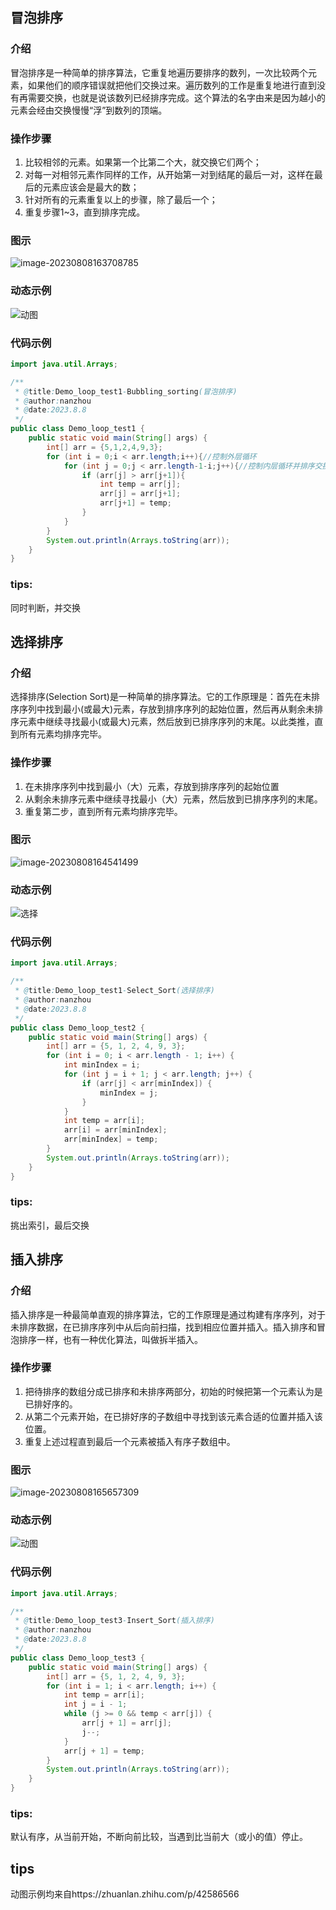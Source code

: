 ## 冒泡排序

### 介绍

冒泡排序是一种简单的排序算法，它重复地遍历要排序的数列，一次比较两个元素，如果他们的顺序错误就把他们交换过来。遍历数列的工作是重复地进行直到没有再需要交换，也就是说该数列已经排序完成。这个算法的名字由来是因为越小的元素会经由交换慢慢“浮”到数列的顶端。

### 操作步骤

1. 比较相邻的元素。如果第一个比第二个大，就交换它们两个；
2. 对每一对相邻元素作同样的工作，从开始第一对到结尾的最后一对，这样在最后的元素应该会是最大的数；
3. 针对所有的元素重复以上的步骤，除了最后一个；
4. 重复步骤1~3，直到排序完成。

### 图示

![image-20230808163708785](https://s2.loli.net/2023/08/08/BE7pIraoLj3bd24.png)

### 动态示例
![动图](https://pic4.zhimg.com/v2-33a947c71ad62b254cab62e5364d2813_b.webp)

### 代码示例

```java
import java.util.Arrays;

/**
 * @title:Demo_loop_test1-Bubbling_sorting(冒泡排序)
 * @author:nanzhou
 * @date:2023.8.8
 */
public class Demo_loop_test1 {
    public static void main(String[] args) {
        int[] arr = {5,1,2,4,9,3};
        for (int i = 0;i < arr.length;i++){//控制外层循环
            for (int j = 0;j < arr.length-1-i;j++){//控制内层循环并排序交换位置
                if (arr[j] > arr[j+1]){
                    int temp = arr[j];
                    arr[j] = arr[j+1];
                    arr[j+1] = temp;
                }
            }
        }
        System.out.println(Arrays.toString(arr));
    }
}

```

### tips:

同时判断，并交换

## 选择排序

### 介绍

选择排序(Selection Sort)是一种简单的排序算法。它的工作原理是：首先在未排序序列中找到最小(或最大)元素，存放到排序序列的起始位置，然后再从剩余未排序元素中继续寻找最小(或最大)元素，然后放到已排序序列的末尾。以此类推，直到所有元素均排序完毕。

### 操作步骤

1. 在未排序序列中找到最小（大）元素，存放到排序序列的起始位置
2. 从剩余未排序元素中继续寻找最小（大）元素，然后放到已排序序列的末尾。
3. 重复第二步，直到所有元素均排序完毕。

### 图示

![image-20230808164541499](https://s2.loli.net/2023/08/08/PFXSlKuwYMBq8fZ.png)

### 动态示例

![选择](https://s2.loli.net/2023/08/08/1DCFE8BmY3g5yut.gif)

### 代码示例

```java
import java.util.Arrays;

/**
 * @title:Demo_loop_test1-Select_Sort(选择排序)
 * @author:nanzhou
 * @date:2023.8.8
 */
public class Demo_loop_test2 {
    public static void main(String[] args) {
        int[] arr = {5, 1, 2, 4, 9, 3};
        for (int i = 0; i < arr.length - 1; i++) {
            int minIndex = i;
            for (int j = i + 1; j < arr.length; j++) {
                if (arr[j] < arr[minIndex]) {
                    minIndex = j;
                }
            }
            int temp = arr[i];
            arr[i] = arr[minIndex];
            arr[minIndex] = temp;
        }
        System.out.println(Arrays.toString(arr));
    }
}

```

### tips:

挑出索引，最后交换

## 插入排序
### 介绍

插入排序是一种最简单直观的排序算法，它的工作原理是通过构建有序序列，对于未排序数据，在已排序序列中从后向前扫描，找到相应位置并插入。插入排序和冒泡排序一样，也有一种优化算法，叫做拆半插入。

### 操作步骤

1. 把待排序的数组分成已排序和未排序两部分，初始的时候把第一个元素认为是已排好序的。
2. 从第二个元素开始，在已排好序的子数组中寻找到该元素合适的位置并插入该位置。
3. 重复上述过程直到最后一个元素被插入有序子数组中。

### 图示

![image-20230808165657309](https://s2.loli.net/2023/08/08/dLc1QPm3qIxORoU.png)

### 动态示例
![动图](https://pic3.zhimg.com/v2-91b76e8e4dab9b0cad9a017d7dd431e2_b.webp)


### 代码示例

```java
import java.util.Arrays;

/**
 * @title:Demo_loop_test3-Insert_Sort(插入排序)
 * @author:nanzhou
 * @date:2023.8.8
 */
public class Demo_loop_test3 {
    public static void main(String[] args) {
        int[] arr = {5, 1, 2, 4, 9, 3};
        for (int i = 1; i < arr.length; i++) {
            int temp = arr[i];
            int j = i - 1;
            while (j >= 0 && temp < arr[j]) {
                arr[j + 1] = arr[j];
                j--;
            }
            arr[j + 1] = temp;
        }
        System.out.println(Arrays.toString(arr));
    }
}

```

### tips:

默认有序，从当前开始，不断向前比较，当遇到比当前大（或小的值）停止。
## tips
动图示例均来自https://zhuanlan.zhihu.com/p/42586566
